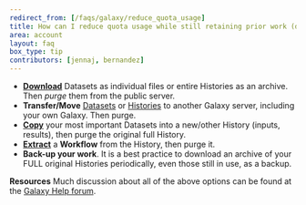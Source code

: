 ```yaml
---
redirect_from: [/faqs/galaxy/reduce_quota_usage]
title: How can I reduce quota usage while still retaining prior work (data, tools, methods)?
area: account
layout: faq
box_type: tip
contributors: [jennaj, bernandez]
---
```

* [**Download**](https://training.galaxyproject.org/training-material/faqs/galaxy/datasets_download_datasets.html) Datasets as individual files or entire Histories as an archive. Then *purge* them from the public server.
* **Transfer/Move** [Datasets](https://training.galaxyproject.org/training-material/faqs/galaxy/datasets_moving_datasets_between_galaxy_servers.html) or [Histories](https://training.galaxyproject.org/training-material/faqs/galaxy/histories_transfer_entire_histories_from_one_galaxy_server_to_another.html) to another Galaxy server, including your own Galaxy. Then purge.
* [**Copy**](https://training.galaxyproject.org/training-material/faqs/galaxy/histories_copy_dataset.html) your most important Datasets into a new/other History (inputs, results), then purge the original full History.
* [**Extract**](https://training.galaxyproject.org/training-material/faqs/galaxy/workflows_extract_from_history.html) a **Workflow** from the History, then purge it.
* **Back-up your work**. It is a best practice to download an archive of your FULL original Histories periodically, even those still in use, as a backup.

**Resources** Much discussion about all of the above options can be found at the [Galaxy Help forum](https://help.galaxyproject.org/).
